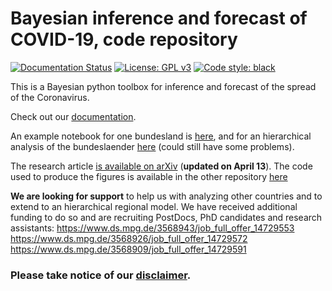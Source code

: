 # Bayesian inference and forecast of COVID-19, code repository

[![Documentation Status](https://readthedocs.org/projects/covid19-inference/badge/?version=latest)](https://covid19-inference.readthedocs.io/en/latest/doc/gettingstarted.html)
[![License: GPL v3](https://img.shields.io/badge/License-GPLv3-blue.svg)](https://www.gnu.org/licenses/gpl-3.0)
[![Code style: black](https://img.shields.io/badge/code%20style-black-000000.svg)](https://github.com/psf/black)

This is a Bayesian python toolbox for inference and forecast of the spread of the Coronavirus.

Check out our [documentation](https://covid19-inference.readthedocs.io/en/latest/doc/gettingstarted.html).

An example notebook for one bundesland is [here](scripts/example_one_bundesland.ipynb), and for an hierarchical analysis of the bundeslaender [here](scripts/example_bundeslaender.ipynb) (could still have some problems).

The research article [is available on arXiv](https://arxiv.org/abs/2004.01105) (**updated on April 13**).
The code used to produce the figures is available in the other repository [here](https://github.com/Priesemann-Group/covid19_inference_forecast)


**We are looking for support** to help us with analyzing other countries and to extend to an hierarchical regional model. We have received additional funding to do so and are recruiting PostDocs, PhD candidates and research assistants:
https://www.ds.mpg.de/3568943/job_full_offer_14729553
https://www.ds.mpg.de/3568926/job_full_offer_14729572
https://www.ds.mpg.de/3568909/job_full_offer_14729591

### Please take notice of our [disclaimer](DISCLAIMER.md).


